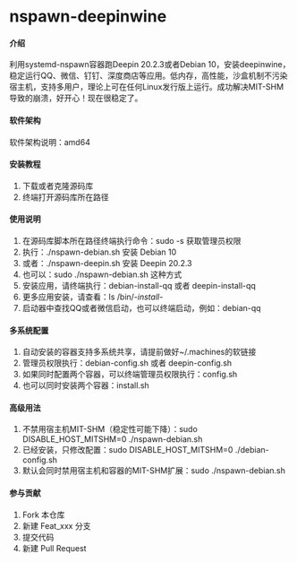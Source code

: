 # nspawn-deepinwine

#### 介绍
利用systemd-nspawn容器跑Deepin 20.2.3或者Debian 10，安装deepinwine，稳定运行QQ、微信、钉钉、深度商店等应用。低内存，高性能，沙盒机制不污染宿主机，支持多用户，理论上可在任何Linux发行版上运行。成功解决MIT-SHM导致的崩溃，好开心！现在很稳定了。

#### 软件架构
软件架构说明：amd64


#### 安装教程

1.  下载或者克隆源码库
2.  终端打开源码库所在路径

#### 使用说明

1.  在源码库脚本所在路径终端执行命令：sudo -s 获取管理员权限
2.  执行：./nspawn-debian.sh 安装 Debian 10
3.  或者：./nspawn-deepin.sh 安装 Deepin 20.2.3
4.  也可以：sudo ./nspawn-debian.sh 这种方式
5.  安装应用，请终端执行：debian-install-qq 或者 deepin-install-qq
6.  更多应用安装，请查看：ls /bin/*-install-*
7.  启动器中查找QQ或者微信启动，也可以终端启动，例如：debian-qq

#### 多系统配置
1.  自动安装的容器支持多系统共享，请提前做好~/.machines的软链接
2.  管理员权限执行：debian-config.sh 或者 deepin-config.sh
3.  如果同时配置两个容器，可以终端管理员权限执行：config.sh
4.  也可以同时安装两个容器：install.sh

#### 高级用法
1.  不禁用宿主机MIT-SHM（稳定性可能下降）：sudo DISABLE_HOST_MITSHM=0 ./nspawn-debian.sh
2.  已经安装，只修改配置：sudo DISABLE_HOST_MITSHM=0 ./debian-config.sh
3.  默认会同时禁用宿主机和容器的MIT-SHM扩展：sudo ./nspawn-debian.sh

#### 参与贡献

1.  Fork 本仓库
2.  新建 Feat_xxx 分支
3.  提交代码
4.  新建 Pull Request
